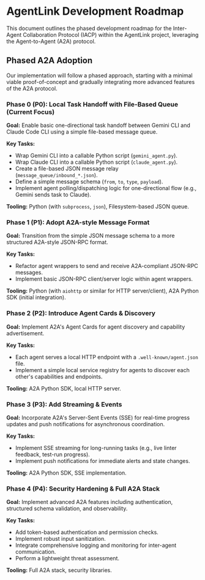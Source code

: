 # AgentLink Development Roadmap

This document outlines the phased development roadmap for the Inter-Agent Collaboration Protocol (IACP) within the AgentLink project, leveraging the Agent-to-Agent (A2A) protocol.

## Phased A2A Adoption

Our implementation will follow a phased approach, starting with a minimal viable proof-of-concept and gradually integrating more advanced features of the A2A protocol.

### Phase 0 (P0): Local Task Handoff with File-Based Queue (Current Focus)

**Goal:** Enable basic one-directional task handoff between Gemini CLI and Claude Code CLI using a simple file-based message queue.

**Key Tasks:**

*   Wrap Gemini CLI into a callable Python script (`gemini_agent.py`).
*   Wrap Claude CLI into a callable Python script (`claude_agent.py`).
*   Create a file-based JSON message relay (`message_queue/inbound_*.json`).
*   Define a simple message schema (`from`, `to`, `type`, `payload`).
*   Implement agent polling/dispatching logic for one-directional flow (e.g., Gemini sends task to Claude).

**Tooling:** Python (with `subprocess`, `json`), Filesystem-based JSON queue.

### Phase 1 (P1): Adopt A2A-style Message Format

**Goal:** Transition from the simple JSON message schema to a more structured A2A-style JSON-RPC format.

**Key Tasks:**

*   Refactor agent wrappers to send and receive A2A-compliant JSON-RPC messages.
*   Implement basic JSON-RPC client/server logic within agent wrappers.

**Tooling:** Python (with `aiohttp` or similar for HTTP server/client), A2A Python SDK (initial integration).

### Phase 2 (P2): Introduce Agent Cards & Discovery

**Goal:** Implement A2A's Agent Cards for agent discovery and capability advertisement.

**Key Tasks:**

*   Each agent serves a local HTTP endpoint with a `.well-known/agent.json` file.
*   Implement a simple local service registry for agents to discover each other's capabilities and endpoints.

**Tooling:** A2A Python SDK, local HTTP server.

### Phase 3 (P3): Add Streaming & Events

**Goal:** Incorporate A2A's Server-Sent Events (SSE) for real-time progress updates and push notifications for asynchronous coordination.

**Key Tasks:**

*   Implement SSE streaming for long-running tasks (e.g., live linter feedback, test-run progress).
*   Implement push notifications for immediate alerts and state changes.

**Tooling:** A2A Python SDK, SSE implementation.

### Phase 4 (P4): Security Hardening & Full A2A Stack

**Goal:** Implement advanced A2A features including authentication, structured schema validation, and observability.

**Key Tasks:**

*   Add token-based authentication and permission checks.
*   Implement robust input sanitization.
*   Integrate comprehensive logging and monitoring for inter-agent communication.
*   Perform a lightweight threat assessment.

**Tooling:** Full A2A stack, security libraries.

